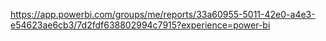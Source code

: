 
https://app.powerbi.com/groups/me/reports/33a60955-5011-42e0-a4e3-e54623ae6cb3/7d2fdf638802994c7915?experience=power-bi
